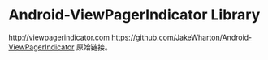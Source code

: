 Android-ViewPagerIndicator Library
=========================

http://viewpagerindicator.com 
https://github.com/JakeWharton/Android-ViewPagerIndicator  原始链接。



